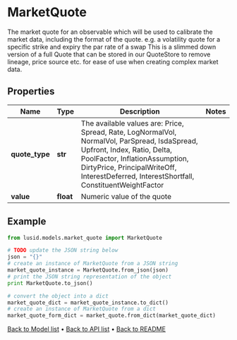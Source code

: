# MarketQuote

The market quote for an observable which will be used to calibrate the market data,  including the format of the quote.  e.g. a volatility quote for a specific strike and expiry  the par rate of a swap                This is a slimmed down version of a full Quote that can be stored in our QuoteStore to  remove lineage, price source etc. for ease of use when creating complex market data.

## Properties
Name | Type | Description | Notes
------------ | ------------- | ------------- | -------------
**quote_type** | **str** | The available values are: Price, Spread, Rate, LogNormalVol, NormalVol, ParSpread, IsdaSpread, Upfront, Index, Ratio, Delta, PoolFactor, InflationAssumption, DirtyPrice, PrincipalWriteOff, InterestDeferred, InterestShortfall, ConstituentWeightFactor | 
**value** | **float** | Numeric value of the quote | 

## Example

```python
from lusid.models.market_quote import MarketQuote

# TODO update the JSON string below
json = "{}"
# create an instance of MarketQuote from a JSON string
market_quote_instance = MarketQuote.from_json(json)
# print the JSON string representation of the object
print MarketQuote.to_json()

# convert the object into a dict
market_quote_dict = market_quote_instance.to_dict()
# create an instance of MarketQuote from a dict
market_quote_form_dict = market_quote.from_dict(market_quote_dict)
```
[Back to Model list](../README.md#documentation-for-models) &#8226; [Back to API list](../README.md#documentation-for-api-endpoints) &#8226; [Back to README](../README.md)



